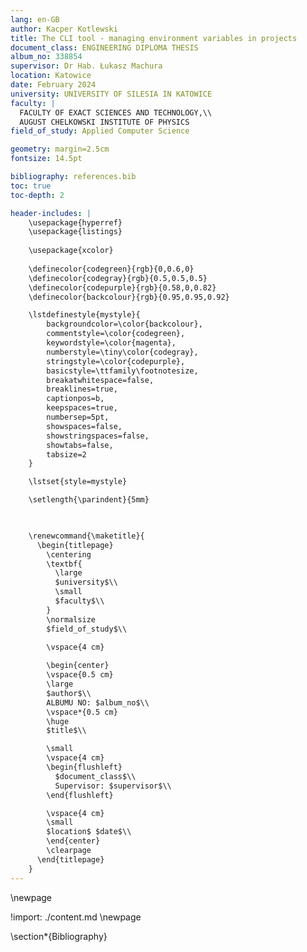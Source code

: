 ```yaml
---
lang: en-GB
author: Kacper Kotlewski
title: The CLI tool - managing environment variables in projects
document_class: ENGINEERING DIPLOMA THESIS
album_no: 338854
supervisor: Dr Hab. Łukasz Machura
location: Katowice
date: February 2024
university: UNIVERSITY OF SILESIA IN KATOWICE
faculty: |
  FACULTY OF EXACT SCIENCES AND TECHNOLOGY,\\
  AUGUST CHELKOWSKI INSTITUTE OF PHYSICS
field_of_study: Applied Computer Science

geometry: margin=2.5cm
fontsize: 14.5pt

bibliography: references.bib
toc: true
toc-depth: 2

header-includes: |
    \usepackage{hyperref}
    \usepackage{listings}
    
    \usepackage{xcolor}
    
    \definecolor{codegreen}{rgb}{0,0.6,0}
    \definecolor{codegray}{rgb}{0.5,0.5,0.5}
    \definecolor{codepurple}{rgb}{0.58,0,0.82}
    \definecolor{backcolour}{rgb}{0.95,0.95,0.92}

    \lstdefinestyle{mystyle}{
        backgroundcolor=\color{backcolour},
        commentstyle=\color{codegreen},
        keywordstyle=\color{magenta},
        numberstyle=\tiny\color{codegray},
        stringstyle=\color{codepurple},
        basicstyle=\ttfamily\footnotesize,
        breakatwhitespace=false,
        breaklines=true,
        captionpos=b,
        keepspaces=true,
        numbersep=5pt,
        showspaces=false,
        showstringspaces=false,
        showtabs=false,
        tabsize=2
    }

    \lstset{style=mystyle}

    \setlength{\parindent}{5mm}
    


    \renewcommand{\maketitle}{
      \begin{titlepage}
        \centering
        \textbf{
          \large
          $university$\\
          \small
          $faculty$\\
        }
        \normalsize
        $field_of_study$\\

        \vspace{4 cm}
      
        \begin{center}
        \vspace{0.5 cm}
        \large
        $author$\\
        ALBUMU NO: $album_no$\\
        \vspace*{0.5 cm}
        \huge
        $title$\\

        \small
        \vspace{4 cm}
        \begin{flushleft}
          $document_class$\\
          Supervisor: $supervisor$\\
        \end{flushleft}

        \vspace{4 cm}
        \small 
        $location$ $date$\\
        \end{center}
        \clearpage
      \end{titlepage}
    }
---
```

\newpage



!import: ./content.md
\newpage


\section*{Bibliography}